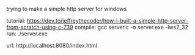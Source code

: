 trying to make a simple http server for windows

tutorial: https://dev.to/jeffreythecoder/how-i-built-a-simple-http-server-from-scratch-using-c-739
compile: gcc server.c -o server.exe -lws2_32
run:  ./server.exe

url: http://localhost:8080/index.html